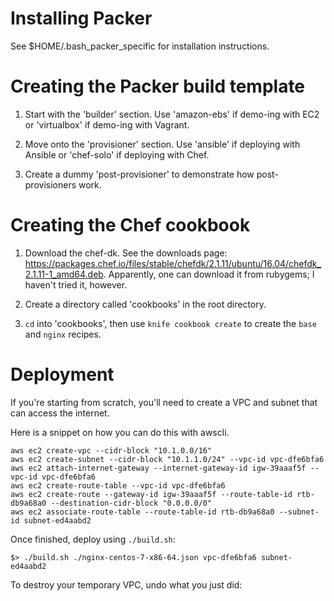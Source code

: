 Installing Packer
==================

See $HOME/.bash_packer_specific for installation instructions.

Creating the Packer build template
====================================

1. Start with the 'builder' section. Use 'amazon-ebs' if demo-ing with EC2 or 
'virtualbox' if demo-ing with Vagrant.

2. Move onto the 'provisioner' section. Use 'ansible' if deploying with Ansible or 
'chef-solo' if deploying with Chef.

3. Create a dummy 'post-provisioner' to demonstrate how post-provisioners work.

Creating the Chef cookbook
============================

1. Download the chef-dk. See the downloads page: https://packages.chef.io/files/stable/chefdk/2.1.11/ubuntu/16.04/chefdk_2.1.11-1_amd64.deb. 
Apparently, one can download it from rubygems; I haven't tried it, however.

2. Create a directory called 'cookbooks' in the root directory.

3. `cd` into 'cookbooks', then use `knife cookbook create` to create the `base` and `nginx` 
recipes.

Deployment
==========

If you're starting from scratch, you'll need to create a VPC and subnet that can access the internet.

Here is a snippet on how you can do this with awscli.

```
aws ec2 create-vpc --cidr-block "10.1.0.0/16"
aws ec2 create-subnet --cidr-block "10.1.1.0/24" --vpc-id vpc-dfe6bfa6
aws ec2 attach-internet-gateway --internet-gateway-id igw-39aaaf5f --vpc-id vpc-dfe6bfa6
aws ec2 create-route-table --vpc-id vpc-dfe6bfa6
aws ec2 create-route --gateway-id igw-39aaaf5f --route-table-id rtb-db9a68a0 --destination-cidr-block "0.0.0.0/0"
aws ec2 associate-route-table --route-table-id rtb-db9a68a0 --subnet-id subnet-ed4aabd2
```

Once finished, deploy using `./build.sh`:

```
$> ./build.sh ./nginx-centos-7-x86-64.json vpc-dfe6bfa6 subnet-ed4aabd2
```

To destroy your temporary VPC, undo what you just did:
